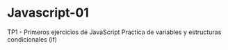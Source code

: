 # Javascript-01
TP1 - Primeros ejercicios de JavaScript Practica de variables y estructuras condicionales (if)
